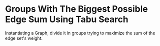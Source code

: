 # Groups With The Biggest Possible Edge Sum Using Tabu Search

Instantiating a Graph, divide it in groups trying to maximize the sum of the edge set's weight.
